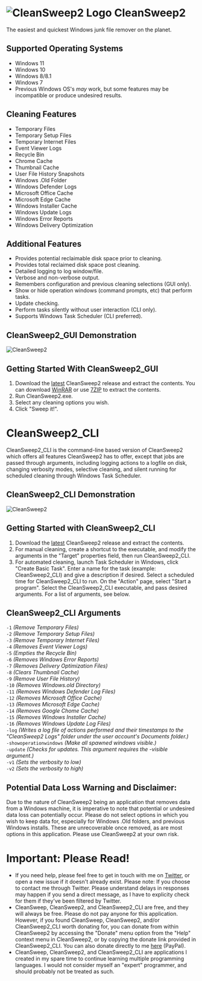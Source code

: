 # ![CleanSweep2 Logo](https://i.imgur.com/mdSoQbh.png) CleanSweep2
The easiest and quickest Windows junk file remover on the planet.

## Supported Operating Systems
* Windows 11
* Windows 10
* Windows 8/8.1
* Windows 7
* Previous Windows OS's *may* work, but some features may be incompatible or produce undesired results.

## Cleaning Features
* Temporary Files
* Temporary Setup Files
* Temporary Internet Files
* Event Viewer Logs
* Recycle Bin
* Chrome Cache
* Thumbnail Cache
* User File History Snapshots
* Windows .Old Folder
* Windows Defender Logs
* Microsoft Office Cache
* Microsoft Edge Cache
* Windows Installer Cache
* Windows Update Logs
* Windows Error Reports
* Windows Delivery Optimization

## Additional Features
* Provides potential reclaimable disk space prior to cleaning.
* Provides total reclaimed disk space post cleaning.
* Detailed logging to log window/file.
* Verbose and non-verbose output.
* Remembers configuration and previous cleaning selections (GUI only).
* Show or hide operation windows (command prompts, etc) that perform tasks.
* Update checking.
* Perform tasks silently without user interaction (CLI only).
* Supports Windows Task Scheduler (CLI preferred).

## CleanSweep2_GUI Demonstration
![CleanSweep2](https://i.imgur.com/SMhZIGp.gif)

## Getting Started With CleanSweep2_GUI
1. Download the [latest](https://github.com/thomasloupe/CleanSweep2/releases) CleanSweep2 release and extract the contents. You can download [WinRAR](https://www.rarlab.com/download.htm) or use [7ZIP](https://www.7-zip.org/) to extract the contents.
1. Run CleanSweep2.exe.
1. Select any cleaning options you wish.
1. Click "Sweep it!".

# CleanSweep2_CLI
CleanSweep2_CLI is the command-line based version of CleanSweep2 which offers all features CleanSweep2 has to offer, except that jobs are passed through arguments, including logging actions to a logfile on disk, changing verbosity modes, selective cleaning, and silent running for scheduled cleaning through Windows Task Scheduler.

## CleanSweep2_CLI Demonstration
![CleanSweep2](https://i.imgur.com/eqwglBE.gif)

## Getting Started with CleanSweep2_CLI
1. Download the [latest](https://github.com/thomasloupe/CleanSweep2/releases) CleanSweep2 release and extract the contents.
1. For manual cleaning, create a shortcut to the executable, and modify the arguments in the "Target" properties field, then run CleanSweep2_CLI.
1. For automated cleaning, launch Task Scheduler in Windows, click "Create Basic Task". Enter a name for the task (example: CleanSweep2_CLI) and give a description if desired. Select a scheduled time for CleanSweep2_CLI to run. On the "Action" page, select "Start a program". Select the CleanSweep2_CLI executable, and pass desired arguments. For a list of arguments, see below.

## CleanSweep2_CLI Arguments
`-1` *(Remove Temporary Files)*  
`-2` *(Remove Temporary Setup Files)*  
``-3`` *(Remove Temporary Internet Files)*  
``-4`` *(Removes Event Viewer Logs)*  
``-5`` *(Empties the Recycle Bin)*  
``-6`` *(Removes Windows Error Reports)*  
``-7`` *(Removes Delivery Optimization Files)*  
``-8`` *(Clears Thumbnail Cache)*  
``-9`` *(Remove User File History)*  
``-10`` *(Removes Windows.old Directory)*  
``-11`` *(Removes Windows Defender Log Files)*  
``-12`` *(Removes Microsoft Office Cache)*  
``-13`` *(Removes Microsoft Edge Cache)*  
``-14`` *(Removes Google Chome Cache)*  
``-15`` *(Removes Windows Installer Cache)*  
``-16`` *(Removes Windows Update Log Files)*  
``-log`` *(Writes a log file of actions performed and their timestamps to the "CleanSweep2 Logs" folder under the user account's Documents folder.)*  
``-showoperationwindows`` *(Make all spawned windows visible.)*  
``-update`` *(Checks for updates. This argument requires the -visible argument.)*  
``-v1`` *(Sets the verbosity to low)*  
``-v2`` *(Sets the verbosity to high)*  

## Potential Data Loss Warning and Disclaimer:
Due to the nature of CleanSweep2 being an application that removes data from a Windows machine, it is imperative to note that potential or undesired data loss can potentially occur. Please do not select options in which you wish to keep data for, especially for Windows .Old folders, and previous Windows installs. These are unrecoverable once removed, as are most options in this application. Please use CleanSweep2 at your own risk.

# Important: Please Read!
* If you need help, please feel free to get in touch with me on [Twitter](https://twitter.com/acid_rain), or open a new issue if it doesn't already exist. Please note: If you choose to contact me through Twitter. Please understand delays in responses may happen if you send a direct message, as I have to explicity check for them if they've been filtered by Twitter.
* CleanSweep, CleanSweep2, and CleanSweep2_CLI are free, and they will always be free. Please do not pay anyone for this application. However, if you found CleanSweep, CleanSweep2, and/or CleanSweep2_CLI worth donating for, you can donate from within CleanSweep2 by accessing the "Donate" menu option from the "Help" context menu in CleanSweep2, or by copying the donate link provided in CleanSweep2_CLI. You can also donate directly to me [here](https://paypal.me/thomasloupe) (PayPal).
* CleanSweep, CleanSweep2, and CleanSweep2_CLI are applications I created in my spare time to continue learning multiple programming languages. I would not consider myself an "expert" programmer, and should probably not be treated as such.
